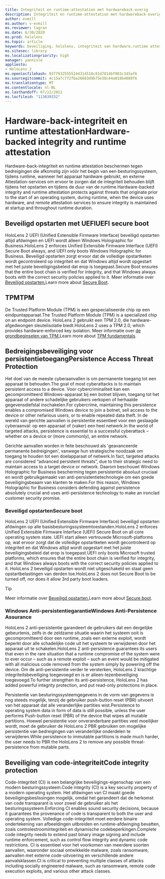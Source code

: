 ```yaml
---
title: Integriteit en runtime-attestation met hardwareback-overig
description: Integriteit en runtime-attestation met hardwareback-overig
author: evmill
ms.author: v-evmill
ms.reviewer: tagran
ms.date: 6/30/2020
ms.prod: hololens
ms.topic: article
keywords: beveiliging, hololens, integriteit van hardware,runtime attestation, UEFI, UEFI beveiligd opstarten, beveiligd opstarten, TPM, beveiliging tegen bedreigingen, Windows Anti-Persistentie assurance, code-integriteit, codebeveiliging,
ms.sitesec: library
ms.localizationpriority: high
manager: yannisle
appliesto:
- HoloLens 2
ms.openlocfilehash: 037f9325555244314518c81d7814bf983c345af6
ms.sourcegitcommit: 4c15afc772fba26683d9b75e38c44a018b4889f6
ms.translationtype: MT
ms.contentlocale: nl-NL
ms.lasthandoff: 07/12/2021
ms.locfileid: "113639332"
---
```

# <a name="hardware-backed-integrity-and-runtime-attestation"></a><span data-ttu-id="016ee-104">Hardware-back-integriteit en runtime attestation</span><span class="sxs-lookup"><span data-stu-id="016ee-104">Hardware-backed integrity and runtime attestation</span></span>

<span data-ttu-id="016ee-105">Hardware-back-integriteit en runtime attestation beschermen tegen bedreigingen die afkomstig zijn vóór het begin van een besturingssysteem, tijdens runtime, wanneer het apparaat hardware gebruikt, en externe Attestation-services om ervoor te zorgen dat de integriteit behouden blijft tijdens het opstarten en tijdens de duur van de runtime.</span><span class="sxs-lookup"><span data-stu-id="016ee-105">Hardware-backed integrity and runtime attestation protects against threats that originate prior to the start of an operating system, during runtime, when the device uses hardware, and remote attestation services to ensure integrity is maintained at startup and throughout runtime duration.</span></span>

## <a name="uefi-secure-boot"></a><span data-ttu-id="016ee-106">Beveiligd opstarten met UEFI</span><span class="sxs-lookup"><span data-stu-id="016ee-106">UEFI secure boot</span></span>

<span data-ttu-id="016ee-107">HoloLens 2 UEFI (Unified Extensible Firmware Interface) beveiligd opstarten altijd afdwingen en UEFI wordt alleen Windows Holographic for Business.</span><span class="sxs-lookup"><span data-stu-id="016ee-107">HoloLens 2 enforces Unified Extensible Firmware Interface (UEFI) Secure Boot always, and UEFI only boots Windows Holographic for Business.</span></span>
<span data-ttu-id="016ee-108">Beveiligd opstarten zorgt ervoor dat de volledige opstartketen wordt gecontroleerd op integriteit en dat Windows altijd wordt opgestart met het juiste beveiligingsbeleid dat erop is toegepast.</span><span class="sxs-lookup"><span data-stu-id="016ee-108">Secure Boot ensures that the entire boot chain is verified for integrity, and that Windows always boots with the correct security policies applied to it.</span></span> <span data-ttu-id="016ee-109">Meer informatie over [Beveiligd opstarten.](/windows-hardware/design/device-experiences/oem-secure-boot)</span><span class="sxs-lookup"><span data-stu-id="016ee-109">Learn more about [Secure Boot](/windows-hardware/design/device-experiences/oem-secure-boot).</span></span>

## <a name="tpm"></a><span data-ttu-id="016ee-110">TPM</span><span class="sxs-lookup"><span data-stu-id="016ee-110">TPM</span></span>

<span data-ttu-id="016ee-111">De Trusted Platform Module (TPM) is een gespecialiseerde chip op een eindpuntapparaat.</span><span class="sxs-lookup"><span data-stu-id="016ee-111">The Trusted Platform Module (TPM) is a specialized chip on an endpoint device.</span></span> <span data-ttu-id="016ee-112">HoloLens 2 gebruikt een TPM 2.0, die hardware-afgedwongen sleutelisolatie biedt.</span><span class="sxs-lookup"><span data-stu-id="016ee-112">HoloLens 2 uses a TPM 2.0, which provides hardware-enforced key isolation.</span></span> <span data-ttu-id="016ee-113">Meer informatie over [de grondbeginselen van TPM.](/windows/security/information-protection/tpm/tpm-fundamentals)</span><span class="sxs-lookup"><span data-stu-id="016ee-113">Learn more about [TPM fundamentals](/windows/security/information-protection/tpm/tpm-fundamentals).</span></span>

## <a name="persistence-access-threat-protection"></a><span data-ttu-id="016ee-114">Bedreigingsbeveiliging voor persistentietoegang</span><span class="sxs-lookup"><span data-stu-id="016ee-114">Persistence Access Threat Protection</span></span>

<span data-ttu-id="016ee-115">Het doel van de meeste cyberaanvallen is om permanente toegang tot een apparaat te behouden.</span><span class="sxs-lookup"><span data-stu-id="016ee-115">The goal of most cyberattacks is to maintain persistent access to a device.</span></span> <span data-ttu-id="016ee-116">Voor cybercriminaliteit kan een gecompromitteerd Windows-apparaat bij een botnet blijven, toegang tot het apparaat of andere schadelijke gebruikers verkopen of herhaalde gegevensdiefstal inschakelen.</span><span class="sxs-lookup"><span data-stu-id="016ee-116">For cybercrime, maintaining this persistence enables a compromised Windows device to join a botnet, sell access to the device or other nefarious users, or to enable repeated data theft.</span></span> <span data-ttu-id="016ee-117">In de wereld van gerichte aanvallen is persistentie essentieel voor een geslaagde cyberaanval: op een apparaat of (vaker) een heel netwerk.</span><span class="sxs-lookup"><span data-stu-id="016ee-117">In the world of targeted attacks, persistence is essential to a successful cyberattack – whether on a device or (more commonly), an entire network.</span></span>  

<span data-ttu-id="016ee-118">Gerichte aanvallen worden in feite beschouwd als 'geavanceerde permanente bedreigingen', vanwege hun strategische noodzaak om toegang te houden tot een doelapparaat of netwerk.</span><span class="sxs-lookup"><span data-stu-id="016ee-118">In fact, targeted attacks are considered “advanced persistent threats”, due to their strategic need to maintain access to a target device or network.</span></span> <span data-ttu-id="016ee-119">Daarom beschouwt Windows Holographic for Business bescherming tegen persistentie absoluut cruciaal en wordt gebruikgemaakt van anti-persistentietechnologie om een goede beveiligingsbeaam van klanten te maken.</span><span class="sxs-lookup"><span data-stu-id="016ee-119">For this reason, Windows Holographic for Business considers defending against persistence absolutely crucial and uses anti-persistence technology to make an ironclad customer security promise.</span></span>

### <a name="secure-boot"></a><span data-ttu-id="016ee-120">Beveiligd opstarten</span><span class="sxs-lookup"><span data-stu-id="016ee-120">Secure boot</span></span>

<span data-ttu-id="016ee-121">HoloLens 2 UEFI (Unified Extensible Firmware Interface) beveiligd opstarten afdwingen op alle basisbesturingssysteemtoestanden.</span><span class="sxs-lookup"><span data-stu-id="016ee-121">HoloLens 2 enforces Unified Extensible Firmware Interface (UEFI) Secure Boot on all core operating system state.</span></span> <span data-ttu-id="016ee-122">UEFI start alleen vertrouwde Microsoft-platforms op, wat ervoor zorgt dat de volledige opstartketen wordt gecontroleerd op integriteit en dat Windows altijd wordt opgestart met het juiste beveiligingsbeleid dat erop is toegepast.</span><span class="sxs-lookup"><span data-stu-id="016ee-122">UEFI only boots Microsoft trusted platforms, which ensures that the entire boot chain is verified for integrity, and that Windows always boots with the correct security policies applied to it.</span></span> <span data-ttu-id="016ee-123">HoloLens 2 beveiligd opstarten wordt niet uitgeschakeld en staat geen opstartbelastingen van derden toe.</span><span class="sxs-lookup"><span data-stu-id="016ee-123">HoloLens 2 does not Secure Boot to be turned off, nor does it allow 3rd party boot loaders.</span></span>

> [!Tip]
> <span data-ttu-id="016ee-124">Meer informatie over [Beveiligd opstarten.](/windows-hardware/design/device-experiences/oem-secure-boot)</span><span class="sxs-lookup"><span data-stu-id="016ee-124">Learn more about [Secure boot](/windows-hardware/design/device-experiences/oem-secure-boot).</span></span>

### <a name="windows-anti-persistence-assurance"></a><span data-ttu-id="016ee-125">Windows Anti-persistentiegarantie</span><span class="sxs-lookup"><span data-stu-id="016ee-125">Windows Anti-Persistence Assurance</span></span>

<span data-ttu-id="016ee-126">HoloLens 2 anti-persistentie garandeert de gebruikers dat een dergelijke gebeurtenis, zelfs in de zeldzame situatie waarin het systeem ooit is gecompromitteerd door een runtime, zoals een externe exploit, wordt beperkt door alle schadelijke code uit het systeem te verwijderen door het apparaat uit te schakelen.</span><span class="sxs-lookup"><span data-stu-id="016ee-126">HoloLens 2 anti-persistence guarantees its users that even in the rare situation that a runtime compromise of the system were to ever occur – such as a remote exploit – such an event would be mitigated with all malicious code removed from the system simply by powering off the device.</span></span> <span data-ttu-id="016ee-127">Om de anti-persistentie verder te versterken, HoloLens 2 krachtige integriteitsbeveiliging toegevoegd en is er alleen-lezenbeveiliging toegevoegd.</span><span class="sxs-lookup"><span data-stu-id="016ee-127">To further strengthen its anti-persistence, HoloLens 2 has added powerful integrity protection, and put read-only protections in place.</span></span>

<span data-ttu-id="016ee-128">Persistentie van besturingssysteemgegevens in de vorm van gegevens is nog steeds mogelijk, tenzij de gebruiker push-button reset (PBR) uitvoert van het apparaat dat alle veranderlijke partities wist.</span><span class="sxs-lookup"><span data-stu-id="016ee-128">Persistence to operating system data in form of data is still possible, unless the user performs Push-button reset (PBR) of the device that wipes all mutable partitions.</span></span> <span data-ttu-id="016ee-129">Hoewel persistentie voor onveranderbare partities veel moeilijker wordt, moet de gebruiker de HoloLens 2 PBR gebruiken om mogelijke persistentie van bedreigingen van veranderlijke onderdelen te verwijderen.</span><span class="sxs-lookup"><span data-stu-id="016ee-129">While persistence to immutable partitions is made much harder, the user needs to PBR the HoloLens 2 to remove any possible threat-persistence from mutable parts.</span></span>

## <a name="code-integrity-protection"></a><span data-ttu-id="016ee-130">Beveiliging van code-integriteit</span><span class="sxs-lookup"><span data-stu-id="016ee-130">Code integrity protection</span></span>

<span data-ttu-id="016ee-131">Code-integriteit (CI) is een belangrijke beveiligings-eigenschap van een modern besturingssysteem.</span><span class="sxs-lookup"><span data-stu-id="016ee-131">Code integrity (CI) is a key security property of a modern operating system.</span></span> <span data-ttu-id="016ee-132">Het afdwingen van CI maakt goede beveiligingsbeslissingen mogelijk, omdat het garandeert dat de herkomst van code transparant is voor zowel de gebruiker als het besturingssysteem.</span><span class="sxs-lookup"><span data-stu-id="016ee-132">Enforcing CI enables sound security decisions, because it guarantees the provenance of code is transparent to both the user and operating system.</span></span> <span data-ttu-id="016ee-133">Volledige code-integriteit moet eerdere binaire ondertekening van afbeeldingen uitbreiden en runtime-afdwinging bevatten, zoals controlestroomintegriteit en dynamische codebeperkingen.</span><span class="sxs-lookup"><span data-stu-id="016ee-133">Complete code integrity needs to extend past binary image signing and include runtime enforcement, such as control flow integrity and dynamic code restrictions.</span></span> <span data-ttu-id="016ee-134">CI is essentieel voor het voorkomen van meerdere soorten aanvallen, waaronder sociaal ontwikkelde malware, zoals ransomware, aanvallen met externe code-uitvoering en verschillende andere aanvalsklassen.</span><span class="sxs-lookup"><span data-stu-id="016ee-134">CI is critical to preventing multiple classes of attacks including socially engineered malware, such as ransomware, remote code execution exploits, and various other attack classes.</span></span>
